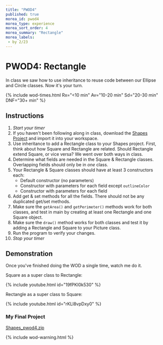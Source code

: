```yaml
---
title: "PWOD4"
published: true
morea_id: pwod4
morea_type: experience
morea_sort_order: 4
morea_summary: "Rectangle"
morea_labels:
 - by 2/23
---
```


# PWOD4: Rectangle

In class we saw how to use inheritance to reuse code between our Ellipse and Circle classes. Now it's your turn.

{% include wod-times.html Rx="<10 min" Av="10-20 min" Sd="20-30 min" DNF="30+ min" %}

## Instructions

1. *Start your timer* 
1. If you haven't been following along in class, download the [Shapes Project](Shapes_2_20.zip) and import it into your workspace.
2. Use inheritance to add a Rectangle class to your Shapes project. First, think about how Square and Rectangle are related. Should Rectangle extend Square, or vice versa? We went over both ways in class.
3. Determine what fields are needed in the Square & Rectangle classes. Overlapping fields should only be in *one* class.
3. Your Rectangle & Square classes should have at least 3 constructors each:
    * Default constructor (no parameters)
    * Constructor with parameters for each field except `outlineColor`
    * Constructor with parameters for each field
3. Add get & set methods for all the fields. There should not be any duplicated get/set methods.
4. Make sure the `getArea()` and `getPerimeter()` methods work for both classes, and test in main by creating at least one Rectangle and one Square object.
4. Make sure the `draw()` method works for both classes and test it by adding a Rectangle and Square to your Picture class.
2. Run the program to verify your changes.
1. *Stop your timer*

## Demonstration

<!--*Coming soon...*-->

Once you've finished doing the WOD a single time, watch me do it.

Square as a super class to Rectangle:

{% include youtube.html id="19fPKI0k530" %}

Rectangle as a super class to Square:

{% include youtube.html id="rKLl8vpDxy0" %}

### My Final Project

[Shapes_pwod4.zip](Shapes_pwod4.zip)

{% include wod-warning.html %}
